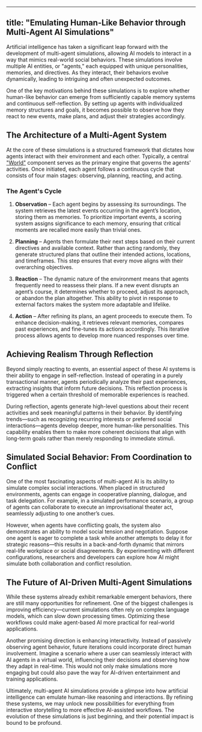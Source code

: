 
---
title: "Emulating Human-Like Behavior through Multi-Agent AI Simulations"
---



Artificial intelligence has taken a significant leap forward with the development of multi-agent simulations, allowing AI models to interact in a way that mimics real-world social behaviors. These simulations involve multiple AI entities, or "agents," each equipped with unique personalities, memories, and directives. As they interact, their behaviors evolve dynamically, leading to intriguing and often unexpected outcomes.

One of the key motivations behind these simulations is to explore whether human-like behavior can emerge from sufficiently capable memory systems and continuous self-reflection. By setting up agents with individualized memory structures and goals, it becomes possible to observe how they react to new events, make plans, and adjust their strategies accordingly.

## The Architecture of a Multi-Agent System

At the core of these simulations is a structured framework that dictates how agents interact with their environment and each other. Typically, a central ["World"](https://blog.langchain.dev/gpteam-a-multi-agent-simulation/) component serves as the primary engine that governs the agents' activities. Once initiated, each agent follows a continuous cycle that consists of four main stages: observing, planning, reacting, and acting.

### The Agent's Cycle

1.  **Observation** – Each agent begins by assessing its surroundings. The system retrieves the latest events occurring in the agent’s location, storing them as memories. To prioritize important events, a scoring system assigns significance to each memory, ensuring that critical moments are recalled more easily than trivial ones.
    
2.  **Planning** – Agents then formulate their next steps based on their current directives and available context. Rather than acting randomly, they generate structured plans that outline their intended actions, locations, and timeframes. This step ensures that every move aligns with their overarching objectives.
    
3.  **Reaction** – The dynamic nature of the environment means that agents frequently need to reassess their plans. If a new event disrupts an agent’s course, it determines whether to proceed, adjust its approach, or abandon the plan altogether. This ability to pivot in response to external factors makes the system more adaptable and lifelike.
    
4.  **Action** – After refining its plans, an agent proceeds to execute them. To enhance decision-making, it retrieves relevant memories, compares past experiences, and fine-tunes its actions accordingly. This iterative process allows agents to develop more nuanced responses over time.
    

## Achieving Realism Through Reflection

Beyond simply reacting to events, an essential aspect of these AI systems is their ability to engage in self-reflection. Instead of operating in a purely transactional manner, agents periodically analyze their past experiences, extracting insights that inform future decisions. This reflection process is triggered when a certain threshold of memorable experiences is reached.

During reflection, agents generate high-level questions about their recent activities and seek meaningful patterns in their behavior. By identifying trends—such as recognizing recurring interests or preferred social interactions—agents develop deeper, more human-like personalities. This capability enables them to make more coherent decisions that align with long-term goals rather than merely responding to immediate stimuli.

## Simulated Social Behavior: From Coordination to Conflict

One of the most fascinating aspects of multi-agent AI is its ability to simulate complex social interactions. When placed in structured environments, agents can engage in cooperative planning, dialogue, and task delegation. For example, in a simulated performance scenario, a group of agents can collaborate to execute an improvisational theater act, seamlessly adjusting to one another’s cues.

However, when agents have conflicting goals, the system also demonstrates an ability to model social tension and negotiation. Suppose one agent is eager to complete a task while another attempts to delay it for strategic reasons—this results in a back-and-forth dynamic that mirrors real-life workplace or social disagreements. By experimenting with different configurations, researchers and developers can explore how AI might simulate both collaboration and conflict resolution.

## The Future of AI-Driven Multi-Agent Simulations

While these systems already exhibit remarkable emergent behaviors, there are still many opportunities for refinement. One of the biggest challenges is improving efficiency—current simulations often rely on complex language models, which can slow down processing times. Optimizing these workflows could make agent-based AI more practical for real-world applications.

Another promising direction is enhancing interactivity. Instead of passively observing agent behavior, future iterations could incorporate direct human involvement. Imagine a scenario where a user can seamlessly interact with AI agents in a virtual world, influencing their decisions and observing how they adapt in real-time. This would not only make simulations more engaging but could also pave the way for AI-driven entertainment and training applications.

Ultimately, multi-agent AI simulations provide a glimpse into how artificial intelligence can emulate human-like reasoning and interactions. By refining these systems, we may unlock new possibilities for everything from interactive storytelling to more effective AI-assisted workflows. The evolution of these simulations is just beginning, and their potential impact is bound to be profound.